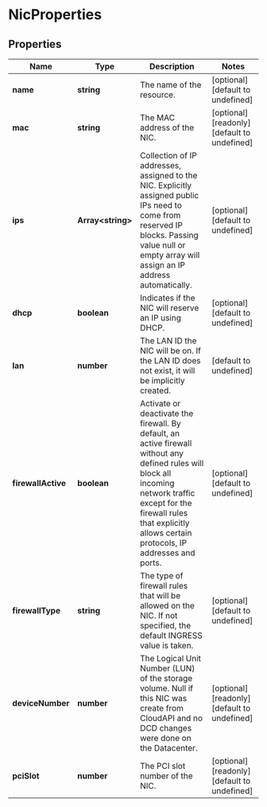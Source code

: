 # NicProperties

## Properties
| Name | Type | Description | Notes |
| ------------ | ------------- | ------------- | ------------- |
| **name** | **string** | The name of the  resource. | [optional] [default to undefined] |
| **mac** | **string** | The MAC address of the NIC. | [optional] [readonly] [default to undefined] |
| **ips** | **Array&lt;string&gt;** | Collection of IP addresses, assigned to the NIC. Explicitly assigned public IPs need to come from reserved IP blocks. Passing value null or empty array will assign an IP address automatically. | [optional] [default to undefined] |
| **dhcp** | **boolean** | Indicates if the NIC will reserve an IP using DHCP. | [optional] [default to undefined] |
| **lan** | **number** | The LAN ID the NIC will be on. If the LAN ID does not exist, it will be implicitly created. | [default to undefined] |
| **firewallActive** | **boolean** | Activate or deactivate the firewall. By default, an active firewall without any defined rules will block all incoming network traffic except for the firewall rules that explicitly allows certain protocols, IP addresses and ports. | [optional] [default to undefined] |
| **firewallType** | **string** | The type of firewall rules that will be allowed on the NIC. If not specified, the default INGRESS value is taken. | [optional] [default to undefined] |
| **deviceNumber** | **number** | The Logical Unit Number (LUN) of the storage volume. Null if this NIC was create from CloudAPI and no DCD changes were done on the Datacenter. | [optional] [readonly] [default to undefined] |
| **pciSlot** | **number** | The PCI slot number of the NIC. | [optional] [readonly] [default to undefined] |



